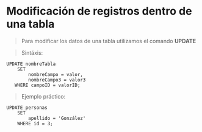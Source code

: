 # Modificación de registros dentro de una tabla

> Para modificar los datos de una tabla 
> utilizamos el comando **UPDATE**

> Sintáxis:  

    UPDATE nombreTabla  
        SET  
            nombreCampo = valor,  
            nombreCampo3 = valor3    
       WHERE campoID = valorID;       

> Ejemplo práctico: 

    UPDATE personas  
        SET  
            apellido = 'González'  
        WHERE id = 3; 